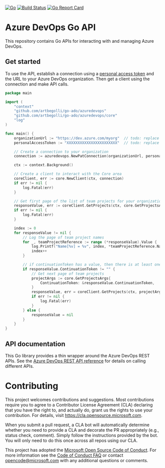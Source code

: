 [![Go](https://github.com/artbegolli/go-ado/workflows/Go/badge.svg)](https://github.com/artbegolli/go-ado/actions)
[![Build Status](https://dev.azure.com/mseng/vsts-cli/_apis/build/status/microsoft.azure-devops-go-api?branchName=dev)](https://dev.azure.com/mseng/vsts-cli/_build/latest?definitionId=9110&branchName=dev)
[![Go Report Card](https://goreportcard.com/badge/github.com/artbegolli/go-ado)](https://goreportcard.com/report/github.com/artbegolli/go-ado)

# Azure DevOps Go API
This repository contains Go APIs for interacting with and managing Azure DevOps.

## Get started
To use the API, establish a connection using a [personal access token](https://docs.microsoft.com/azure/devops/organizations/accounts/use-personal-access-tokens-to-authenticate?view=azure-devops) and the URL to your Azure DevOps organization. Then get a client using the connection and make API calls.

```go
package main

import (
	"context"
	"github.com/artbegolli/go-ado/azuredevops"
	"github.com/artbegolli/go-ado/azuredevops/core"
	"log"
)

func main() {
	organizationUrl := "https://dev.azure.com/myorg"  // todo: replace value with your organization url
	personalAccessToken := "XXXXXXXXXXXXXXXXXXXXXXX"  // todo: replace value with your PAT

	// Create a connection to your organization
	connection := azuredevops.NewPatConnection(organizationUrl, personalAccessToken)

	ctx := context.Background()

	// Create a client to interact with the Core area
	coreClient, err := core.NewClient(ctx, connection)
	if err != nil {
		log.Fatal(err)
	}

	// Get first page of the list of team projects for your organization
	responseValue, err := coreClient.GetProjects(ctx, core.GetProjectsArgs{})
	if err != nil {
		log.Fatal(err)
	}

	index := 0
	for responseValue != nil {
		// Log the page of team project names
		for _, teamProjectReference := range (*responseValue).Value {
			log.Printf("Name[%v] = %v", index, *teamProjectReference.Name)
			index++
		}

		// if continuationToken has a value, then there is at least one more page of projects to get
		if responseValue.ContinuationToken != "" {
			// Get next page of team projects
			projectArgs := core.GetProjectsArgs{
				ContinuationToken: &responseValue.ContinuationToken,
			}
			responseValue, err = coreClient.GetProjects(ctx, projectArgs)
			if err != nil {
				log.Fatal(err)
			}
		} else {
			responseValue = nil
		}
	}
}
```

## API documentation

This Go library provides a thin wrapper around the Azure DevOps REST APIs. See the [Azure DevOps REST API reference](https://docs.microsoft.com/en-us/rest/api/azure/devops/?view=azure-devops-rest-5.1) for details on calling different APIs.


# Contributing

This project welcomes contributions and suggestions.  Most contributions require you to agree to a
Contributor License Agreement (CLA) declaring that you have the right to, and actually do, grant us
the rights to use your contribution. For details, visit https://cla.opensource.microsoft.com.

When you submit a pull request, a CLA bot will automatically determine whether you need to provide
a CLA and decorate the PR appropriately (e.g., status check, comment). Simply follow the instructions
provided by the bot. You will only need to do this once across all repos using our CLA.

This project has adopted the [Microsoft Open Source Code of Conduct](https://opensource.microsoft.com/codeofconduct/).
For more information see the [Code of Conduct FAQ](https://opensource.microsoft.com/codeofconduct/faq/) or
contact [opencode@microsoft.com](mailto:opencode@microsoft.com) with any additional questions or comments.
